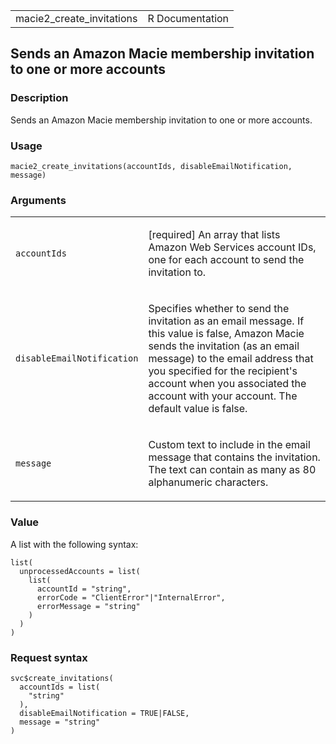 <table style="width: 100%;">
<tbody>
<tr class="odd">
<td>macie2_create_invitations</td>
<td style="text-align: right;">R Documentation</td>
</tr>
</tbody>
</table>

## Sends an Amazon Macie membership invitation to one or more accounts

### Description

Sends an Amazon Macie membership invitation to one or more accounts.

### Usage

    macie2_create_invitations(accountIds, disableEmailNotification, message)

### Arguments

<table>
<colgroup>
<col style="width: 35%" />
<col style="width: 65%" />
</colgroup>
<tbody>
<tr class="odd">
<td><code
id="macie2_create_invitations_:_accountIds">accountIds</code></td>
<td><p>[required] An array that lists Amazon Web Services account IDs,
one for each account to send the invitation to.</p></td>
</tr>
<tr class="even">
<td><code
id="macie2_create_invitations_:_disableEmailNotification">disableEmailNotification</code></td>
<td><p>Specifies whether to send the invitation as an email message. If
this value is false, Amazon Macie sends the invitation (as an email
message) to the email address that you specified for the recipient's
account when you associated the account with your account. The default
value is false.</p></td>
</tr>
<tr class="odd">
<td><code id="macie2_create_invitations_:_message">message</code></td>
<td><p>Custom text to include in the email message that contains the
invitation. The text can contain as many as 80 alphanumeric
characters.</p></td>
</tr>
</tbody>
</table>

### Value

A list with the following syntax:

    list(
      unprocessedAccounts = list(
        list(
          accountId = "string",
          errorCode = "ClientError"|"InternalError",
          errorMessage = "string"
        )
      )
    )

### Request syntax

    svc$create_invitations(
      accountIds = list(
        "string"
      ),
      disableEmailNotification = TRUE|FALSE,
      message = "string"
    )
